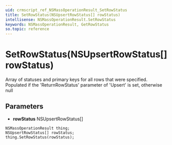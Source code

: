 ```yaml
---
uid: crmscript_ref_NSMassOperationResult_SetRowStatus
title: SetRowStatus(NSUpsertRowStatus[] rowStatus)
intellisense: NSMassOperationResult.SetRowStatus
keywords: NSMassOperationResult, GetRowStatus
so.topic: reference
---
```


# SetRowStatus(NSUpsertRowStatus[] rowStatus)

Array of statuses and primary keys for all rows that were specified. Populated if the 'ReturnRowStatus' parameter of 'Upsert' is set, otherwise null

## Parameters

* **rowStatus** NSUpsertRowStatus[]

```crmscript
NSMassOperationResult thing;
NSUpsertRowStatus[] rowStatus;
thing.SetRowStatus(rowStatus);
```

